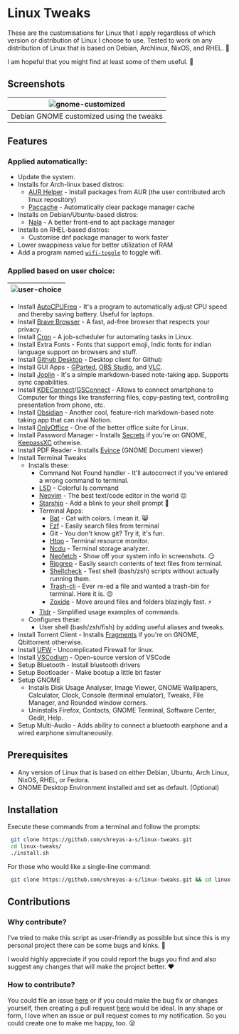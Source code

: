 # Linux Tweaks
These are the customisations for Linux that I apply regardless of which version or distribution of Linux I choose to use. Tested to work on any distribution of Linux that is based on Debian, Archlinux, NixOS, and RHEL. 🚀

I am hopeful that you might find at least some of them useful. 🌟

## Screenshots
| ![gnome-customized](https://github.com/shreyas-a-s/linux-tweaks/assets/137637016/39040215-2486-45f4-8009-1a6a6bdf833b) |
|:--:|
| Debian GNOME customized using the tweaks |

## Features

### Applied automatically:
- Update the system.
- Installs for Arch-linux based distros:
  - [AUR Helper](https://github.com/Jguer/yay) - Install packages from AUR (the user contributed arch linux repository)
  - [Paccache](https://man.archlinux.org/man/paccache.8) - Automatically clear package manager cache
- Installs on Debian/Ubuntu-based distros:
  - [Nala](https://github.com/volitank/nala) - A better front-end to apt package manager
- Installs on RHEL-based distros:
  - Customise dnf package manager to work faster
- Lower swappiness value for better utilization of RAM
- Add a program named [`wifi-toggle`](https://github.com/shreyas-a-s/linux-tweaks/blob/de/scripts/common/wifi-toggle.sh) to toggle wifi.

### Applied based on user choice:
| ![user-choice](https://github.com/shreyas-a-s/linux-tweaks/assets/137637016/f6c94494-c85c-4fcd-b112-1917a24277c4) |
|:--:|

- Install [AutoCPUFreq](https://github.com/AdnanHodzic/auto-cpufreq) - It's a program to automatically adjust CPU speed and thereby saving battery. Useful for laptops.
- Install [Brave Browser](https://github.com/brave/brave-browser) - A fast, ad-free browser that respects your privacy.
- Install [Cron](https://github.com/Cron/Cron) - A job-scheduler for automating tasks in Linux.
- Install Extra Fonts - Fonts that support emoji, Indic fonts for indian language support on browsers and stuff.
- Install [Github Desktop](https://github.com/shiftkey/desktop) - Desktop client for Github
- Install GUI Apps - [GParted](https://github.com/GNOME/gparted), [OBS Studio](https://github.com/obsproject/obs-studio), and [VLC](https://github.com/videolan/vlc).
- Install [Joplin](https://github.com/laurent22/joplin) - It's a simple markdown-based note-taking app. Supports sync capabilities.
- Install [KDEConnect](https://github.com/KDE/kdeconnect-kde)/[GSConnect](https://github.com/GSConnect/gnome-shell-extension-gsconnect) - Allows to connect smartphone to Computer for things like transferring files, copy-pasting text, controlling presentation from phone, etc.
- Install [Obsidian](https://github.com/obsidianmd/obsidian-releases) - Another cool, feature-rich markdown-based note taking app that can rival Notion.
- Install [OnlyOffice](https://github.com/ONLYOFFICE/DesktopEditors) - One of the better office suite for Linux.
- Install Password Manager - Installs [Secrets](https://gitlab.gnome.org/World/secrets) if you're on GNOME, [KeepassXC](https://github.com/keepassxreboot/keepassxc) othewise.
- Install PDF Reader - Installs [Evince](https://github.com/GNOME/evince) (GNOME Document viewer)
- Install Terminal Tweaks
  - Installs these:
    - Command Not Found handler - It'll autocorrect if you've entered a wrong command to terminal.
    - [LSD](https://github.com/lsd-rs/lsd) - Colorful ls command
    - [Neovim](https://github.com/neovim/neovim) - The best text/code editor in the world 😉
    - [Starship](https://github.com/starship/starship) - Add a blink to your shell prompt 🌠
    - Terminal Apps:
      - [Bat](https://github.com/sharkdp/bat) - Cat with colors. I mean it. 😸
      - [Fzf](https://github.com/junegunn/fzf) - Easily search files from terminal
      - Git - You don't know git? Try it, it's fun.
      - [Htop](https://github.com/htop-dev/htop) - Terminal resource monitor.
      - [Ncdu](https://github.com/rofl0r/ncdu) - Terminal storage analyzer.
      - [Neofetch](https://github.com/dylanaraps/neofetch) - Show off your system info in screenshots. 😏
      - [Ripgrep](https://github.com/BurntSushi/ripgrep) - Easily search contents of text files from terminal.
      - [Shellcheck](https://github.com/koalaman/shellcheck) - Test shell (bash/zsh) scripts without actually running them.
      - [Trash-cli](https://github.com/andreafrancia/trash-cli) - Ever `rm`-ed a file and wanted a trash-bin for terminal. Here it is. 😌
      - [Zoxide](https://github.com/ajeetdsouza/zoxide) - Move around files and folders blazingly fast. ⚡
    - [Tldr](https://github.com/tldr-pages/tldr) - Simplified usage examples of commands.
  - Configures these:
    - User shell (bash/zsh/fish) by adding useful aliases and tweaks.
- Install Torrent Client - Installs [Fragments](https://gitlab.gnome.org/World/Fragments) if you're on GNOME, Qbittorrent otherwise.
- Install [UFW](https://github.com/jbq/ufw) - Uncomplicated Firewall for linux.
- Install [VSCodium](https://github.com/VSCodium/vscodium) - Open-source version of VSCode
- Setup Bluetooth - Install bluetooth drivers
- Setup Bootloader - Make bootup a little bit faster
- Setup GNOME
  - Installs Disk Usage Analyser, Image Viewer, GNOME Wallpapers, Calculator, Clock, Console (terminal emulator), Tweaks, File Manager, and Rounded window corners.
  - Uninstalls Firefox, Contacts, GNOME Terminal, Software Center, Gedit, Help.
- Setup Multi-Audio - Adds ability to connect a bluetooth earphone and a wired earphone simultaneousily.

## Prerequisites

- Any version of Linux that is based on either Debian, Ubuntu, Arch Linux, NixOS, RHEL, or Fedora.
- GNOME Desktop Environment installed and set as default. (Optional)

## Installation

Execute these commands from a terminal and follow the prompts:

```bash
 git clone https://github.com/shreyas-a-s/linux-tweaks.git
 cd linux-tweaks/
 ./install.sh
```

For those who would like a single-line command:
```bash
 git clone https://github.com/shreyas-a-s/linux-tweaks.git && cd linux-tweaks/ && ./install.sh
```

## Contributions

### Why contribute?
I've tried to make this script as user-friendly as possible but since this is my personal project there can be some bugs and kinks. 🐞

I would highly appreciate if you could report the bugs you find and also suggest any changes that will make the project better. ❤️

### How to contribute?
You could file an issue [here](https://github.com/shreyas-a-s/linux-tweaks/issues) or if you could make the bug fix or changes yourself, then creating a pull request [here](https://github.com/shreyas-a-s/linux-tweaks/pulls) would be ideal. In any shape or form, I love when an issue or pull request comes to my notification. So you could create one to make me happy, too. 😜
